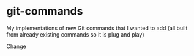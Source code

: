 # git-commands
My implementations of new Git commands that I wanted to add (all built from already existing commands so it is plug and play)

Change

